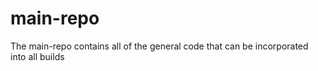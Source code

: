 # main-repo
The main-repo contains all of the general code that can be incorporated into all builds
